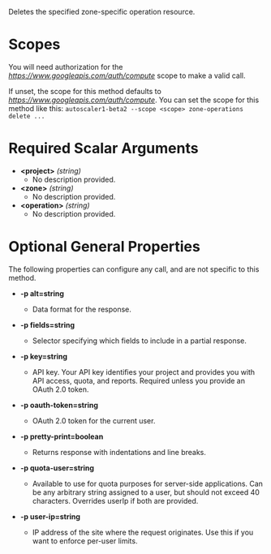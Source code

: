 Deletes the specified zone-specific operation resource.
# Scopes

You will need authorization for the *https://www.googleapis.com/auth/compute* scope to make a valid call.

If unset, the scope for this method defaults to *https://www.googleapis.com/auth/compute*.
You can set the scope for this method like this: `autoscaler1-beta2 --scope <scope> zone-operations delete ...`
# Required Scalar Arguments
* **&lt;project&gt;** *(string)*
    - No description provided.
* **&lt;zone&gt;** *(string)*
    - No description provided.
* **&lt;operation&gt;** *(string)*
    - No description provided.
# Optional General Properties

The following properties can configure any call, and are not specific to this method.

* **-p alt=string**
    - Data format for the response.

* **-p fields=string**
    - Selector specifying which fields to include in a partial response.

* **-p key=string**
    - API key. Your API key identifies your project and provides you with API access, quota, and reports. Required unless you provide an OAuth 2.0 token.

* **-p oauth-token=string**
    - OAuth 2.0 token for the current user.

* **-p pretty-print=boolean**
    - Returns response with indentations and line breaks.

* **-p quota-user=string**
    - Available to use for quota purposes for server-side applications. Can be any arbitrary string assigned to a user, but should not exceed 40 characters. Overrides userIp if both are provided.

* **-p user-ip=string**
    - IP address of the site where the request originates. Use this if you want to enforce per-user limits.
